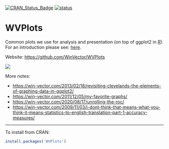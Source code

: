 
[![CRAN\_Status\_Badge](https://www.r-pkg.org/badges/version/WVPlots)](https://cran.r-project.org/package=WVPlots)
[![status](https://tinyverse.netlify.com/badge/WVPlots)](https://CRAN.R-project.org/package=WVPlots)

<!-- README.md is generated from README.Rmd. Please edit that file -->

# WVPlots

Common plots we use for analysis and presentation (on top of ggplot2 in
[R](https://cran.r-project.org)). For an introduction please see:
[here](https://win-vector.com/2018/05/25/wvplots-now-at-version-1-0-0-on-cran/).

Website: <https://github.com/WinVector/WVPlots>

![](https://github.com/WinVector/WVPlots/raw/master/tools/WVPlots.png)

More notes:

  - <https://win-vector.com/2013/02/18/revisiting-clevelands-the-elements-of-graphing-data-in-ggplot2/>
  - <https://win-vector.com/2011/12/05/my-favorite-graphs/>
  - <https://win-vector.com/2020/08/17/unrolling-the-roc/>
  - <https://win-vector.com/2009/11/03/i-dont-think-that-means-what-you-think-it-means-statistics-to-english-translation-part-1-accuracy-measures/>

-----

To install from CRAN:

``` r
install.packages('WVPlots')
```
